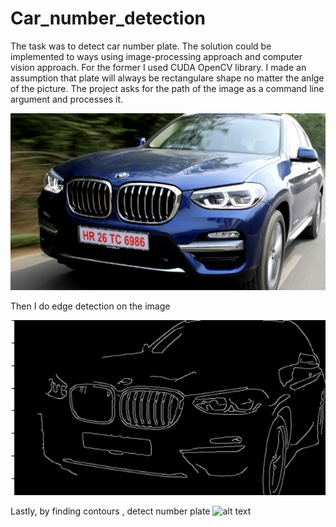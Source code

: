 # Car_number_detection
The task was to detect car number plate. The solution could be implemented to ways using image-processing approach and computer vision approach. For the former I used CUDA OpenCV library. I made an assumption that plate will always be rectangulare shape no matter the anlge of the picture. The project asks for the path of the image as a command line argument and processes it.

![alt text](https://github.com/NuneTadevosyan/Car_number_detection/blob/master/Imgs/car2.jpg?raw=true)

 Then I do edge detection on the image 
 
 ![alt text](https://github.com/NuneTadevosyan/Car_number_detection/blob/master/Detected_imgs/edge_detection2.png?raw=true)

 Lastly, by finding contours , detect number plate
 ![alt text](https://github.com/NuneTadevosyan/Car_number_detection/blob/master/imgs/Car2.png?raw=true)
